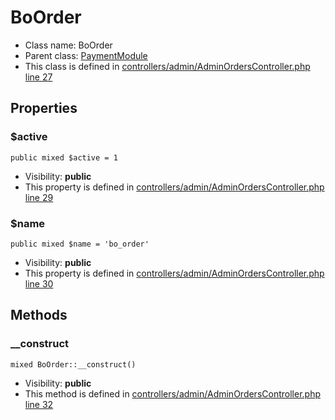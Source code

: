 BoOrder
===============






* Class name: BoOrder
* Parent class: [PaymentModule](PaymentModuleCore)
* This class is defined in [controllers/admin/AdminOrdersController.php line 27](https://github.com/PrestaShop/PrestaShop/blob/1.6.1.1/controllers/admin/AdminOrdersController.php#L27)





Properties
----------


### $active

    public mixed $active = 1





* Visibility: **public**
* This property is defined in [controllers/admin/AdminOrdersController.php line 29](https://github.com/PrestaShop/PrestaShop/blob/1.6.1.1/controllers/admin/AdminOrdersController.php#29)


### $name

    public mixed $name = 'bo_order'





* Visibility: **public**
* This property is defined in [controllers/admin/AdminOrdersController.php line 30](https://github.com/PrestaShop/PrestaShop/blob/1.6.1.1/controllers/admin/AdminOrdersController.php#30)


Methods
-------


### __construct

    mixed BoOrder::__construct()





* Visibility: **public**
* This method is defined in [controllers/admin/AdminOrdersController.php line 32](https://github.com/PrestaShop/PrestaShop/blob/1.6.1.1/controllers/admin/AdminOrdersController.php#32)



